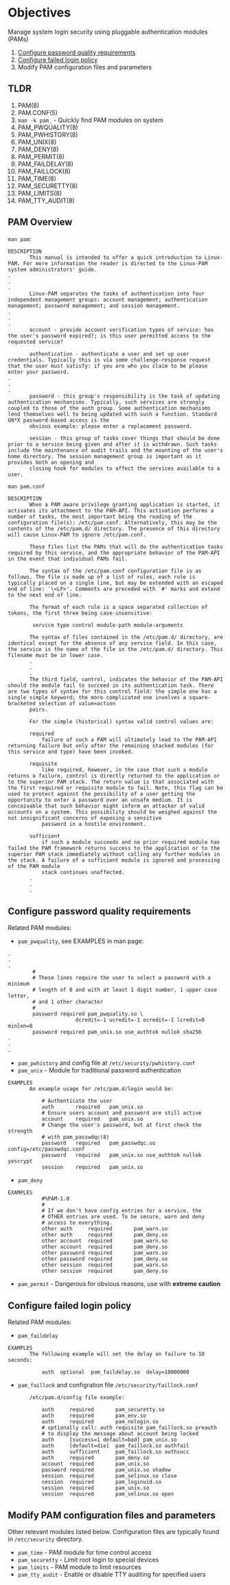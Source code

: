 # Objectives

Manage system login security using pluggable authentication modules (PAMs)
1. [Configure password quality requirements](#configure-password-quality-requirements)
2. [Configure failed login policy](#configure-failed-login-policy)
3. Modify PAM configuration files and parameters

## TLDR
1. PAM(8)
2. PAM.CONF(5)
3. `man -k pam_` - Quickly find PAM modules on system
4. PAM_PWQUALITY(8)
5. PAM_PWHISTORY(8)
6. PAM_UNIX(8)
7. PAM_DENY(8)
8. PAM_PERMIT(8)
9. PAM_FAILDELAY(8)
10. PAM_FAILLOCK(8)
11. PAM_TIME(8)
12. PAM_SECURETTY(8)
13. PAM_LIMITS(8)
14. PAM_TTY_AUDIT(8)

## PAM Overview

`man pam`:
```
DESCRIPTION
       This manual is intended to offer a quick introduction to Linux-PAM. For more information the reader is directed to the Linux-PAM system administrators' guide.
.
.
.
       Linux-PAM separates the tasks of authentication into four independent management groups: account management; authentication management; password management; and session management.
.
.
.
       account - provide account verification types of service: has the user's password expired?; is this user permitted access to the requested service?

       authentication - authenticate a user and set up user credentials. Typically this is via some challenge-response request that the user must satisfy: if you are who you claim to be please enter your password. 
.
.
.
       password - this group's responsibility is the task of updating authentication mechanisms. Typically, such services are strongly coupled to those of the auth group. Some authentication mechanisms lend themselves well to being updated with such a function. Standard UN*X password-based access is the
       obvious example: please enter a replacement password.

       session - this group of tasks cover things that should be done prior to a service being given and after it is withdrawn. Such tasks include the maintenance of audit trails and the mounting of the user's home directory. The session management group is important as it provides both an opening and
       closing hook for modules to affect the services available to a user.
```

`man pam.conf`
```
DESCRIPTION
       When a PAM aware privilege granting application is started, it activates its attachment to the PAM-API. This activation performs a number of tasks, the most important being the reading of the configuration file(s): /etc/pam.conf. Alternatively, this may be the contents of the /etc/pam.d/ directory. The presence of this directory will cause Linux-PAM to ignore /etc/pam.conf.

       These files list the PAMs that will do the authentication tasks required by this service, and the appropriate behavior of the PAM-API in the event that individual PAMs fail.

       The syntax of the /etc/pam.conf configuration file is as follows. The file is made up of a list of rules, each rule is typically placed on a single line, but may be extended with an escaped end of line: `\<LF>'. Comments are preceded with `#' marks and extend to the next end of line.

       The format of each rule is a space separated collection of tokens, the first three being case-insensitive:

        service type control module-path module-arguments
       
       The syntax of files contained in the /etc/pam.d/ directory, are identical except for the absence of any service field. In this case, the service is the name of the file in the /etc/pam.d/ directory. This filename must be in lower case.
       .
       .
       .
       The third field, control, indicates the behavior of the PAM-API should the module fail to succeed in its authentication task. There are two types of syntax for this control field: the simple one has a single simple keyword; the more complicated one involves a square-bracketed selection of value=action
       pairs.

       For the simple (historical) syntax valid control values are:

       required
           failure of such a PAM will ultimately lead to the PAM-API returning failure but only after the remaining stacked modules (for this service and type) have been invoked.

       requisite
           like required, however, in the case that such a module returns a failure, control is directly returned to the application or to the superior PAM stack. The return value is that associated with the first required or requisite module to fail. Note, this flag can be used to protect against the possibility of a user getting the opportunity to enter a password over an unsafe medium. It is conceivable that such behavior might inform an attacker of valid accounts on a system. This possibility should be weighed against the not insignificant concerns of exposing a sensitive
           password in a hostile environment.

       sufficient
           if such a module succeeds and no prior required module has failed the PAM framework returns success to the application or to the superior PAM stack immediately without calling any further modules in the stack. A failure of a sufficient module is ignored and processing of the PAM module
           stack continues unaffected.
       .
       .
       .
```

## Configure password quality requirements
Related PAM modules:
- `pam_pwquality`, see EXAMPLES in man page:
```
.
.
.
        #
        # These lines require the user to select a password with a minimum
        # length of 8 and with at least 1 digit number, 1 upper case letter,
        # and 1 other character
        #
        password required pam_pwquality.so \
                      dcredit=-1 ucredit=-1 ocredit=-1 lcredit=0 minlen=8
        password required pam_unix.so use_authtok nullok sha256
.
.
.
```
- `pam_pwhistory` and config file at `/etc/security/pwhistory.conf`
- `pam_unix` - Module for traditional password authentication
```
EXAMPLES
       An example usage for /etc/pam.d/login would be:

           # Authenticate the user
           auth       required   pam_unix.so
           # Ensure users account and password are still active
           account    required   pam_unix.so
           # Change the user's password, but at first check the strength
           # with pam_passwdqc(8)
           password   required   pam_passwdqc.so config=/etc/passwdqc.conf
           password   required   pam_unix.so use_authtok nullok yescrypt
           session    required   pam_unix.so
```
- `pam_deny`
```
EXAMPLES
           #%PAM-1.0
           #
           # If we don't have config entries for a service, the
           # OTHER entries are used. To be secure, warn and deny
           # access to everything.
           other auth     required       pam_warn.so
           other auth     required       pam_deny.so
           other account  required       pam_warn.so
           other account  required       pam_deny.so
           other password required       pam_warn.so
           other password required       pam_deny.so
           other session  required       pam_warn.so
           other session  required       pam_deny.so
```
- `pam_permit` - Dangerous for obvious reasons, use with **extreme caution**


## Configure failed login policy
Related PAM modules:
- `pam_faildelay`
```
EXAMPLES
       The following example will set the delay on failure to 10 seconds:

           auth  optional  pam_faildelay.so  delay=10000000
```

- `pam_faillock` and configration file `/etc/security/faillock.conf`
```
       /etc/pam.d/config file example:

           auth     required       pam_securetty.so
           auth     required       pam_env.so
           auth     required       pam_nologin.so
           # optionally call: auth requisite pam_faillock.so preauth
           # to display the message about account being locked
           auth     [success=1 default=bad] pam_unix.so
           auth     [default=die]  pam_faillock.so authfail
           auth     sufficient     pam_faillock.so authsucc
           auth     required       pam_deny.so
           account  required       pam_unix.so
           password required       pam_unix.so shadow
           session  required       pam_selinux.so close
           session  required       pam_loginuid.so
           session  required       pam_unix.so
           session  required       pam_selinux.so open
```


## Modify PAM configuration files and parameters
Other relevant modules listed below. Configuration files are typically found in `/etc/security` directory.
- `pam_time` - PAM module for time control access
- `pam_securetty` - Limit root login to special devices
- `pam_limits` - PAM module to limit resources
- `pam_tty_audit` - Enable or disable TTY auditing for specified users